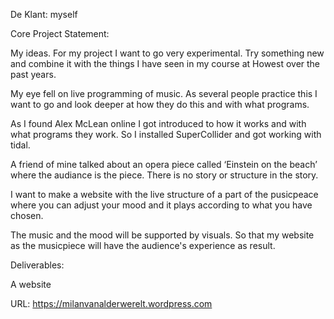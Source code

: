 De Klant: myself

Core Project Statement:

My ideas. For my project I want to go very experimental. Try something new and combine it with the things I have seen in my course at Howest over the past years.

My eye fell on live programming of music. As several people practice this I want to go and look deeper at how they do this and with what programs.

As I found Alex McLean online I got introduced to how it works and with what programs they work. So I installed SuperCollider and got working with tidal.

A friend of mine talked about an opera piece called ‘Einstein on the beach’ where the audiance is the piece. There is no story or structure in the story.

I want to make a website with the live structure of a part of the pusicpeace where you can adjust your mood and it plays according to what you have chosen.

The music and the mood will be supported by visuals. So that my website as the musicpiece will have the audience's experience as result.

Deliverables:

A website


URL: https://milanvanalderwerelt.wordpress.com
